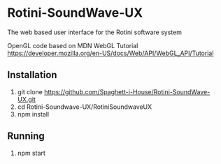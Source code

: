 # Rotini-SoundWave-UX
The web based user interface for the Rotini software system

OpenGL code based on MDN WebGL Tutorial https://developer.mozilla.org/en-US/docs/Web/API/WebGL_API/Tutorial

## Installation
1. git clone https://github.com/Spaghett-i-House/Rotini-SoundWave-UX.git
2. cd Rotini-Soundwave-UX/RotiniSoundwaveUX
3. npm install

## Running
1. npm start